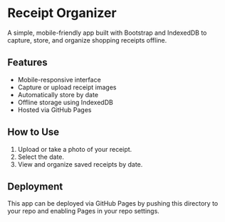 # Receipt Organizer

A simple, mobile-friendly app built with Bootstrap and IndexedDB to capture, store, and organize shopping receipts offline.

## Features

- Mobile-responsive interface
- Capture or upload receipt images
- Automatically store by date
- Offline storage using IndexedDB
- Hosted via GitHub Pages

## How to Use

1. Upload or take a photo of your receipt.
2. Select the date.
3. View and organize saved receipts by date.

## Deployment

This app can be deployed via GitHub Pages by pushing this directory to your repo and enabling Pages in your repo settings.
